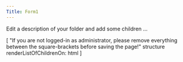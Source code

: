 ```yaml
---
Title: Form1
---
```


Edit a description of your folder and add some children ...

[ "If you are not logged-in as administrator, please remove everything between the square-brackets before saving the page!"
structure renderListOfChildrenOn: html ]
